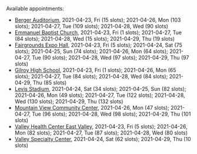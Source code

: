 Available appointments:

* [Berger Auditorium](https://schedulecare.sccgov.org/mychartprd/SignupAndSchedule/EmbeddedSchedule?id=132694&vt=1277&dept=101064003), 2021-04-23, Fri (15 slots); 2021-04-26, Mon (103 slots); 2021-04-27, Tue (109 slots); 2021-04-28, Wed (90 slots)
* [Emmanuel Baptist Church](https://schedulecare.sccgov.org/mychartprd/SignupAndSchedule/EmbeddedSchedule?id=132871&vt=1277&dept=101064006), 2021-04-23, Fri (1 slots); 2021-04-27, Tue (84 slots); 2021-04-28, Wed (15 slots); 2021-04-29, Thu (19 slots)
* [Fairgrounds Expo Hall](https://schedulecare.sccgov.org/mychartprd/SignupAndSchedule/EmbeddedSchedule?id=132726&vt=1277&dept=101064002), 2021-04-23, Fri (5 slots); 2021-04-24, Sat (75 slots); 2021-04-25, Sun (74 slots); 2021-04-26, Mon (64 slots); 2021-04-27, Tue (90 slots); 2021-04-28, Wed (97 slots); 2021-04-29, Thu (97 slots)
* [Gilroy High School](https://schedulecare.sccgov.org/mychartprd/SignupAndSchedule/EmbeddedSchedule?id=132980&vt=1277&dept=101064008), 2021-04-23, Fri (1 slots); 2021-04-26, Mon (65 slots); 2021-04-27, Tue (84 slots); 2021-04-28, Wed (84 slots); 2021-04-29, Thu (85 slots)
* [Levis Stadium](https://schedulecare.sccgov.org/mychartprd/SignupAndSchedule/EmbeddedSchedule?id=132723&vt=1277&dept=101064004), 2021-04-24, Sat (34 slots); 2021-04-25, Sun (82 slots); 2021-04-26, Mon (49 slots); 2021-04-27, Tue (122 slots); 2021-04-28, Wed (130 slots); 2021-04-29, Thu (132 slots)
* [Mountain View Community Center](https://schedulecare.sccgov.org/mychartprd/SignupAndSchedule/EmbeddedSchedule?id=132472&vt=1277&dept=101064001), 2021-04-26, Mon (47 slots); 2021-04-27, Tue (96 slots); 2021-04-28, Wed (98 slots); 2021-04-29, Thu (101 slots)
* [Valley Health Center East Valley](https://schedulecare.sccgov.org/mychartprd/SignupAndSchedule/EmbeddedSchedule?id=132268&vt=1277&dept=101064007), 2021-04-23, Fri (5 slots); 2021-04-26, Mon (82 slots); 2021-04-27, Tue (87 slots); 2021-04-28, Wed (80 slots)
* [Valley Specialty Center](https://schedulecare.sccgov.org/mychartprd/SignupAndSchedule/EmbeddedSchedule?id=132277&vt=1277&dept=101001072), 2021-04-24, Sat (62 slots); 2021-04-29, Thu (10 slots)
